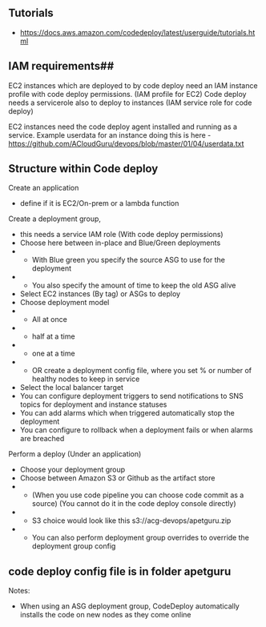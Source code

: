 ## Tutorials ##
- https://docs.aws.amazon.com/codedeploy/latest/userguide/tutorials.html


## IAM requirements##
EC2 instances which are deployed to by code deploy need an IAM instance profile with code deploy permissions. (IAM profile for EC2)
Code deploy needs a servicerole also to deploy to instances (IAM service role for code deploy)

EC2 instances need the code deploy agent installed and running as a service. Example userdata for an instance doing this is here - https://github.com/ACloudGuru/devops/blob/master/01/04/userdata.txt

## Structure within Code deploy ##

Create an application 
- define if it is EC2/On-prem or a lambda function

Create a deployment group, 
- this needs a service IAM role (With code deploy permissions)
- Choose here between in-place and Blue/Green deployments
- - With Blue green you specify the source ASG to use for the deployment
- - You also specify the amount of time to keep the old ASG alive
- Select EC2 instances (By tag) or ASGs to deploy 
- Choose deployment model 
- - All at once
- - half at a time
- - one at a time
- - OR create a deployment config file, where you set % or number of healthy nodes to keep in service
- Select the local balancer target
- You can configure deployment triggers to send notifications to SNS topics for deployment and instance statuses
- You can add alarms which when triggered automatically stop the deployment
- You can configure to rollback when a deployment fails or when alarms are breached

Perform a deploy (Under an application)
- Choose your deployment group
- Choose between Amazon S3 or Github as the artifact store
- - (When you use code pipeline you can choose code commit as a source) (You cannot do it in the code deploy console directly)
- - S3 choice would look like this s3://acg-devops/apetguru.zip
- - You can also perform deployment group overrides to override the deployment group config

## code deploy config file is in folder apetguru ##

Notes:
- When using an ASG deployment group, CodeDeploy automatically installs the code on new nodes as they come online